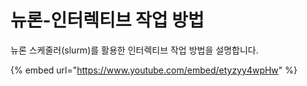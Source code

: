 # 뉴론-인터렉티브 작업 방법

뉴론 스케줄러(slurm)를 활용한 인터렉티브 작업 방법을 설명합니다.

{% embed url="https://www.youtube.com/embed/etyzyy4wpHw" %}
